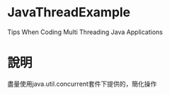 # JavaThreadExample
Tips When Coding Multi Threading Java Applications
# 說明
盡量使用java.util.concurrent套件下提供的，簡化操作